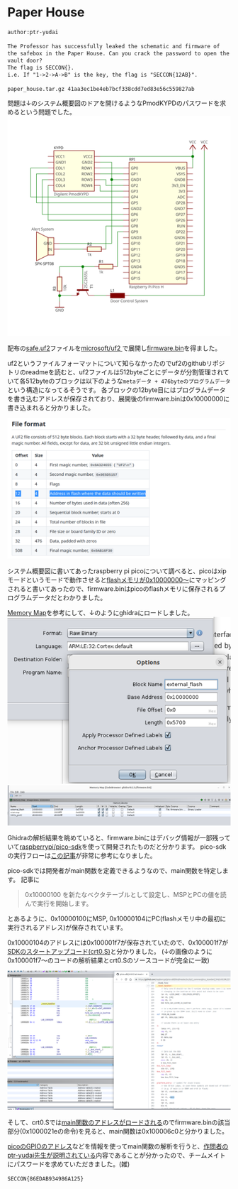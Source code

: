 # Paper House
```
author:ptr-yudai

The Professor has successfully leaked the schematic and firmware of the safebox in the Paper House. Can you crack the password to open the vault door? 
The flag is SECCON{}.
i.e. If "1->2->A->B" is the key, the flag is "SECCON{12AB}".

paper_house.tar.gz 41aa3ec1be4eb7bcf338cdd7ed83e56c559827ab
```
問題は↓のシステム概要図のドアを開けるようなPmodKYPDのパスワードを求めるという問題でした。
![配布画像](./img/schematics.png)


配布の[safe.uf2](./files/work/safe.uf2)ファイルを[microsoft/uf2
](https://github.com/microsoft/uf2)で展開し[firmware.bin](./files/work/firmware.bin)を得ました。

uf2というファイルフォーマットについて知らなかったのでuf2のgithubリポジトリのreadmeを読むと、uf2ファイルは512byteごとにデータが分割管理されていて各512byteのブロックは以下のような`metaデータ + 476byteのプログラムデータ`という構造になってるそうです。
各ブロックの12byte目にはプログラムデータを書き込むアドレスが保存されており、展開後のfirmware.binは0x10000000に書き込まれると分かりました。



![](./img/uf2_format.png)


システム概要図に書いてあったraspberry pi picoについて調べると、picoはxipモードというモードで動作させると[flashメモリが0x10000000〜](https://datasheets.raspberrypi.com/rp2040/rp2040-datasheet.pdf#2.6.3.%20Flash)にマッピングされると書いてあったので、firmware.binはpicoのflashメモリに保存されるプログラムデータだとわかりました。

[Memory Map](https://datasheets.raspberrypi.com/rp2040/rp2040-datasheet.pdf#2.2.%20Address%20Map)を参考にして、↓のようにghidraにロードしました。
![](./img/ghidra1.png)
![](./img/ghidra2.png)

Ghidraの解析結果を眺めていると、firmware.binにはデバッグ情報が一部残っていて[raspberrypi/pico-sdk](https://github.com/raspberrypi/pico-sdk)を使って開発されたものだと分かります。
pico-sdkの実行フローは[この記事](https://qiita.com/yunkya2/items/5f0f5ebb0f26a52805d9#sdk%E3%81%B8%E3%82%B8%E3%83%A3%E3%83%B3%E3%83%97)が非常に参考になりました。

pico-sdkでは開発者がmain関数を定義できるようなので、main関数を特定します。
記事に
> 0x10000100 を新たなベクタテーブルとして設定し、MSPとPCの値を読んで実行を開始します。

とあるように、0x10000100にMSP, 0x10000104にPC(flashメモリ中の最初に実行されるアドレス)が保存されています。

0x10000104のアドレスには0x100001f7が保存されていたので、0x100001f7が[SDKのスタートアップコード(crt0.S)](https://github.com/raspberrypi/pico-sdk/blob/master/src/rp2_common/pico_standard_link/crt0.S#L221)と分かりました。
(↓の画像のように0x100001f7〜のコードの解析結果とcrt0.Sのソースコードが完全に一致)


![](./img/ghidra3.png "0x100001f7〜のコードの解析結果とcrt0.Sのソースコードが完全に一致")

そして、crt0.Sでは[main関数のアドレスがロードされる](https://github.com/raspberrypi/pico-sdk/blob/master/src/rp2_common/pico_standard_link/crt0.S#L260)のでfirmware.binの該当部分(0x1000021eの命令)を見ると、main関数は0x100006c0と分かりました。

[picoのGPIOのアドレス](https://datasheets.raspberrypi.com/rp2040/rp2040-datasheet.pdf#2.3.1.%20SIO)などを情報を使ってmain関数の解析を行うと、[作問者のptr-yudai先生が説明されている](https://ptr-yudai.hatenablog.com/entry/2023/02/14/033354#Reversing-Paper-House)内容であることが分かったので、チームメイトにパスワードを求めていただきました。(雑)

`SECCON{86EDAB934986A125}`

